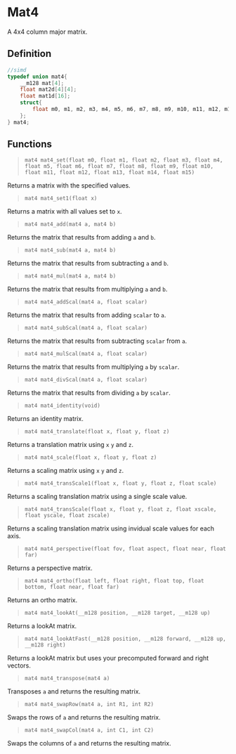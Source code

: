 # Mat4

A 4x4 column major matrix.

## Definition

```c
//simd
typedef union mat4{
	__m128 mat[4];
	float mat2d[4][4];
	float mat1d[16];
	struct{
		float m0, m1, m2, m3, m4, m5, m6, m7, m8, m9, m10, m11, m12, m13, m14, m15;
	};
} mat4;
```

## Functions

>`mat4 mat4_set(float m0, float m1, float m2, float m3, float m4, float m5, float m6, float m7, float m8, float m9, float m10, float m11, float m12, float m13, float m14, float m15)`

Returns a matrix with the specified values.

>`mat4 mat4_set1(float x)`

Returns a matrix with all values set to `x`.

>`mat4 mat4_add(mat4 a, mat4 b)`

Returns the matrix that results from adding `a` and `b`.

>`mat4 mat4_sub(mat4 a, mat4 b)`

Returns the matrix that results from subtracting `a` and `b`.

>`mat4 mat4_mul(mat4 a, mat4 b)`

Returns the matrix that results from multiplying `a` and `b`.

>`mat4 mat4_addScal(mat4 a, float scalar)`

Returns the matrix that results from adding `scalar` to `a`.

>`mat4 mat4_subScal(mat4 a, float scalar)`

Returns the matrix that results from subtracting `scalar` from `a`.

>`mat4 mat4_mulScal(mat4 a, float scalar)`

Returns the matrix that results from multiplying `a` by `scalar`.

>`mat4 mat4_divScal(mat4 a, float scalar)`

Returns the matrix that results from dividing `a` by `scalar`.

>`mat4 mat4_identity(void)`

Returns an identity matrix.

>`mat4 mat4_translate(float x, float y, float z)`

Returns a translation matrix using `x` `y` and `z`.

>`mat4 mat4_scale(float x, float y, float z)`

Returns a scaling matrix using `x` `y` and `z`.

>`mat4 mat4_transScale1(float x, float y, float z, float scale)`

Returns a scaling translation matrix using a single scale value.

>`mat4 mat4_transScale(float x, float y, float z, float xscale, float yscale, float zscale)`

Returns a scaling translation matrix using invidual scale values for each axis.

>`mat4 mat4_perspective(float fov, float aspect, float near, float far)`

Returns a perspective matrix.

>`mat4 mat4_ortho(float left, float right, float top, float bottom, float near, float far)`

Returns an ortho matrix.

>`mat4 mat4_lookAt(__m128 position, __m128 target, __m128 up)`

Returns a lookAt matrix.

>`mat4 mat4_lookAtFast(__m128 position, __m128 forward, __m128 up, __m128 right)`

Returns a lookAt matrix but uses your precomputed forward and right vectors.

>`mat4 mat4_transpose(mat4 a)`

Transposes `a` and returns the resulting matrix.

>`mat4 mat4_swapRow(mat4 a, int R1, int R2)`

Swaps the rows of `a` and returns the resulting matrix.

>`mat4 mat4_swapCol(mat4 a, int C1, int C2)`

Swaps the columns of `a` and returns the resulting matrix.
